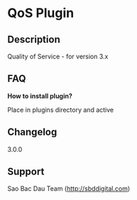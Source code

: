 # QoS Plugin

## Description

Quality of Service - for version 3.x

## FAQ

__How to install plugin?__

Place in plugins directory and active

## Changelog

3.0.0 

## Support

Sao Bac Dau Team (http://sbddigital.com)
